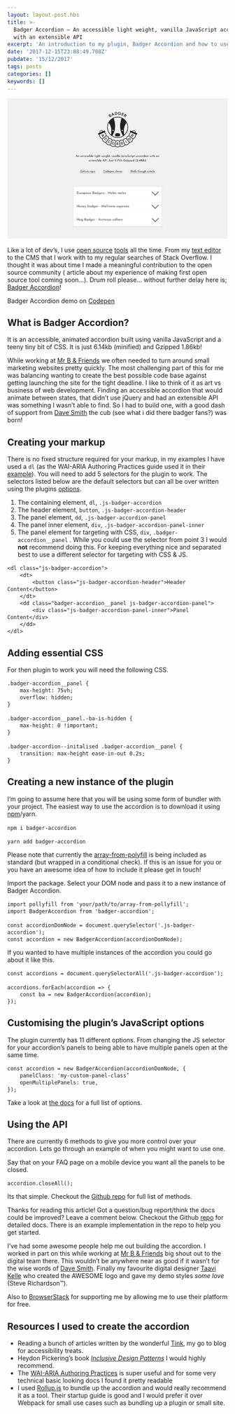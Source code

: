 ```yaml
---
layout: layout-post.hbs
title: >-
  Badger Accordion — An accessible light weight, vanilla JavaScript accordion
  with an extensible API
excerpt: 'An introduction to my plugin, Badger Accordion and how to use it.'
date: '2017-12-15T23:08:49.708Z'
pubdate: '15/12/2017'
tags: posts
categories: []
keywords: []
---
```


![Badger accordion demo](/assets/img/1__XvUWwkh__xUV8wAPW2dsWaQ.jpeg)


Like a lot of dev’s, I use [open source](https://hackernoon.com/tagged/open-source) [tools](https://hackernoon.com/tagged/tools) all the time. From my [text editor](https://atom.io/) to the CMS that I work with to my regular searches of Stack Overflow. I thought it was about time I made a meaningful contribution to the open source community ( article about my experience of making first open source tool coming soon…). Drum roll please… without further delay here is; [Badger Accordion](http://ba.northernbadger.co.uk/)!

Badger Accordion demo on [Codepen](https://codepen.io/stuartjnelson/pen/WZpxqY)

## What is Badger Accordion?

It is an accessible, animated accordion built using vanilla JavaScript and a teeny tiny bit of CSS. It is just 6.14kb (minified) and Gzipped 1.86kb!

While working at [Mr B & Friends](http://mrbandfriends.co.uk) we often needed to turn around small marketing websites pretty quickly. The most challenging part of this for me was balancing wanting to create the best possible code base against getting launching the site for the tight deadline. I like to think of it as art vs business of web development. Finding an accessible accordion that would animate between states, that didn’t use jQuery and had an extensible API was something I wasn’t able to find. So I had to build one, with a good dash of support from [Dave Smith](https://aheadcreative.co.uk/) the cub (see what i did there badger fans?) was born!

## Creating your markup

There is no fixed structure required for your markup, in my examples I have used a `dl` (as the WAI-ARIA Authoring Practices guide used it in their [example](https://www.w3.org/TR/wai-aria-practices-1.1/examples/accordion/accordion.html)). You will need to add 5 selectors for the plugin to work. The selectors listed below are the default selectors but can all be over written using the plugins [options](https://github.com/stuartjnelson/badger-accordion#options).

1.  The containing element, `dl`, `.js-badger-accordion`
2.  The header element, `button`, `.js-badger-accordion-header`
3.  The panel element, `dd`, `.js-badger-accordion-panel`
4.  The panel inner element, `div`, `.js-badger-accordion-panel-inner`
5.  The panel element for targeting with CSS, `div`, `.badger-accordion__panel` . While you could use the selector from point 3 I would **not** recommend doing this. For keeping everything nice and separated best to use a different selector for targeting with CSS & JS.

```
<dl class="js-badger-accordion">
    <dt>
        <button class="js-badger-accordion-header">Header Content</button>
    </dt>
    <dd class="badger-accordion__panel js-badger-accordion-panel">
        <div class="js-badger-accordion-panel-inner">Panel Content</div>
    </dd>
</dl>
```

## Adding essential CSS

For then plugin to work you will need the following CSS.
```
.badger-accordion__panel {
    max-height: 75vh;
    overflow: hidden;
}

.badger-accordion__panel.-ba-is-hidden {
    max-height: 0 !important;
}

.badger-accordion--initalised .badger-accordion__panel {
    transition: max-height ease-in-out 0.2s;
}
```

## Creating a new instance of the plugin

I’m going to assume here that you will be using some form of bundler with your project. The easiest way to use the accordion is to download it using [npm](http://npmjs.com/package/badger-accordion)/yarn.

`npm i badger-accordion`

`yarn add badger-accordion`

Please note that currently the [array-from-polyfill](https://developer.mozilla.org/en-US/docs/Web/JavaScript/Reference/Global_Objects/Array/from#Polyfill) is being included as standard (but wrapped in a conditional check). If this is an issue for you or you have an awesome idea of how to include it please get in touch!

Import the package. Select your DOM node and pass it to a new instance of Badger Accordion.

```
import pollyfill from 'your/path/to/array-from-pollyfill';
import BadgerAccordion from 'badger-accordion';

const accordionDomNode = document.querySelector('.js-badger-accordion');
const accordion = new BadgerAccordion(accordionDomNode);
```

If you wanted to have multiple instances of the accordion you could go about it like this.

```
const accordions = document.querySelectorAll('.js-badger-accordion');

accordions.forEach(accordion => {
    const ba = new BadgerAccordion(accordion);
});
```

## Customising the plugin’s JavaScript options

The plugin currently has 11 different options. From changing the JS selector for your accordion’s panels to being able to have multiple panels open at the same time.

```
const accordion = new BadgerAccordion(accordionDomNode, {
    panelClass: 'my-custom-panel-class’
    openMultiplePanels: true,
});
```

Take a look at [the docs](https://github.com/stuartjnelson/badger-accordion#options) for a full list of options.

## Using the API

There are currently 6 methods to give you more control over your accordion. Lets go through an example of when you might want to use one.

Say that on your FAQ page on a mobile device you want all the panels to be closed.

```
accordion.closeAll();
```

Its that simple. Checkout the [Github repo](https://github.com/stuartjnelson/badger-accordion#methods) for full list of methods.

Thanks for reading this article! Got a question/bug report/think the docs could be improved? Leave a comment below. Checkout the Github [repo](https://github.com/stuartjnelson/badger-accordion) for detailed docs. There is an example implementation in the repo to help you get started.

I’ve had some awesome people help me out building the accordion. I worked in part on this while working at [Mr B & Friends](https://www.mrbandfriends.co.uk/) big shout out to the digital team there. This wouldn’t be anywhere near as good if it wasn’t for the wise words of [Dave Smith](https://github.com/getdave). Finally my favourite digital designer [Taavi Kelle](https://twitter.com/taavetkelle) who created the AWESOME logo and gave my demo styles _some love_ (Steve Richardson™).

Also to [BrowserStack](https://www.browserstack.com/) for supporting me by allowing me to use their platform for free.

## Resources I used to create the accordion

*   Reading a bunch of articles written by the wonderful [Tink](https://tink.uk/), my go to blog for accessibility treats.
*   Heydon Pickering’s book [_Inclusive Design Patterns_](https://shop.smashingmagazine.com/products/inclusive-design-patterns)  I would highly recommend.
*   The [WAI-ARIA Authoring Practices](https://www.w3.org/TR/wai-aria-practices-1.1/#accordion) is super useful and for some very technical basic looking docs I found it pretty readable
*   I used [Rollup.js](http://rollupjs.org) to bundle up the accordion and would really recommend it as a tool. Their startup guide is good and I would prefer it over Webpack for small use cases such as bundling up a plugin or small site.